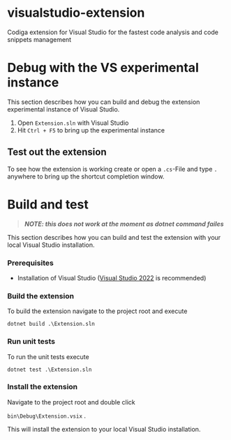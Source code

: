# visualstudio-extension
Codiga extension for Visual Studio for the fastest code analysis and code snippets management

# Debug with the VS experimental instance 
This section describes how you can build and debug the extension experimental instance of Visual Studio.

1. Open `Extension.sln` with Visual Studio
2. Hit `Ctrl + F5` to bring up the experimental instance

## Test out the extension
To see how the extension is working create or open a `.cs`-File and type `.` anywhere to bring up the shortcut completion window.

# Build and test
> **_NOTE: this does not work at the moment as dotnet command failes_**

This section describes how you can build and test the extension with your local Visual Studio installation.
### Prerequisites
* Installation of Visual Studio ([Visual Studio 2022](https://visualstudio.microsoft.com/vs/) is recommended)
### Build the extension
To build the extension navigate to the project root and execute

`dotnet build .\Extension.sln`
### Run unit tests
To run the unit tests execute

`dotnet test .\Extension.sln`
### Install the extension
Navigate to the project root and double click

`bin\Debug\Extension.vsix` .

This will install the extension to your local Visual Studio installation.

  

  